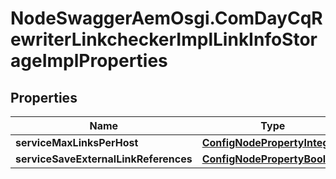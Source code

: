# NodeSwaggerAemOsgi.ComDayCqRewriterLinkcheckerImplLinkInfoStorageImplProperties

## Properties
Name | Type | Description | Notes
------------ | ------------- | ------------- | -------------
**serviceMaxLinksPerHost** | [**ConfigNodePropertyInteger**](ConfigNodePropertyInteger.md) |  | [optional] 
**serviceSaveExternalLinkReferences** | [**ConfigNodePropertyBoolean**](ConfigNodePropertyBoolean.md) |  | [optional] 


